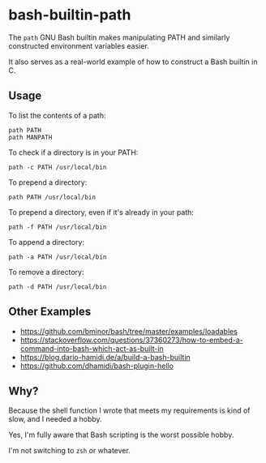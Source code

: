 # bash-builtin-path

The `path` GNU Bash builtin makes manipulating PATH and similarly
constructed environment variables easier.

It also serves as a real-world example of how to construct a Bash
builtin in C.

## Usage

To list the contents of a path:

    path PATH
    path MANPATH

To check if a directory is in your PATH:

    path -c PATH /usr/local/bin

To prepend a directory:

    path PATH /usr/local/bin

To prepend a directory, even if it's already in your path:

    path -f PATH /usr/local/bin

To append a directory:

    path -a PATH /usr/local/bin

To remove a directory:

    path -d PATH /usr/local/bin

## Other Examples

-   https://github.com/bminor/bash/tree/master/examples/loadables
-   https://stackoverflow.com/questions/37360273/how-to-embed-a-command-into-bash-which-act-as-built-in
-   https://blog.dario-hamidi.de/a/build-a-bash-builtin
-   https://github.com/dhamidi/bash-plugin-hello

## Why?

Because the shell function I wrote that meets my requirements is kind
of slow, and I needed a hobby.

Yes, I'm fully aware that Bash scripting is the worst possible hobby.

I'm not switching to `zsh` or whatever.
